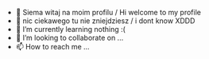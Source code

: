 - 👋 Siema witaj na moim profilu / Hi welcome to my profile
- 👀 nic ciekawego tu nie zniejdziesz / i dont know XDDD
- 🌱 I’m currently learning nothing :(
- 💞️ I’m looking to collaborate on ...
- 📫 How to reach me ...

<!---
chomikFajny/chomikFajny is a ✨ special ✨ repository because its `README.md` (this file) appears on your GitHub profile.
You can click the Preview link to take a look at your changes.
--->
